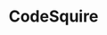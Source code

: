 ---
title: 'CodeSquire'
description: 'Turn your thoughts into code'
link: 'https://codesquire.ai/'
imageURL: 'https://res.cloudinary.com/dc6mrv5cb/image/upload/v1703875370/personal-resources/ai/codesquire.ai__dalinc.png'
---